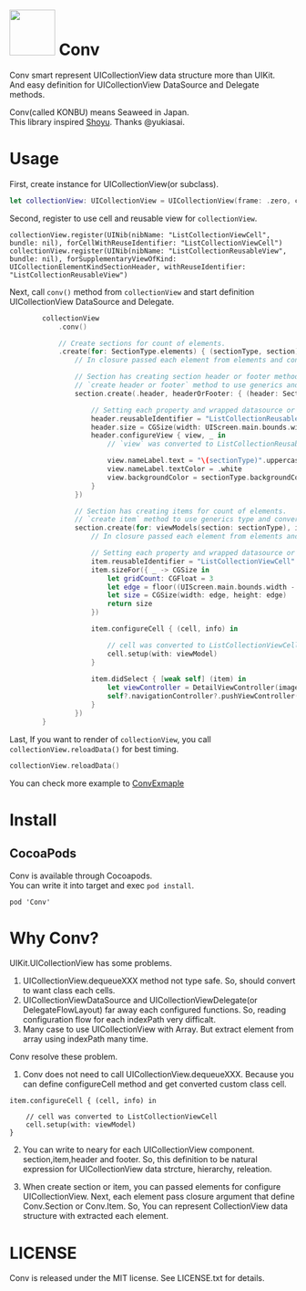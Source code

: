 # <img width="80px" src="https://user-images.githubusercontent.com/10897361/43182946-57c57d9a-901e-11e8-99ad-3d19664f5f6a.png"/> Conv
Conv smart represent UICollectionView data structure more than UIKit.  
And easy definition for UICollectionView DataSource and Delegate methods.  

Conv(called KONBU) means Seaweed in Japan.  
This library inspired [Shoyu](https://github.com/yukiasai/shoyu). Thanks @yukiasai.

# Usage
First, create instance for UICollectionView(or subclass).  

```swift
let collectionView: UICollectionView = UICollectionView(frame: .zero, collectionViewLayout: UICollectionViewFlowLayout())
```

Second, register to use cell and reusable view for `collectionView`.  

```
collectionView.register(UINib(nibName: "ListCollectionViewCell", bundle: nil), forCellWithReuseIdentifier: "ListCollectionViewCell")
collectionView.register(UINib(nibName: "ListCollectionReusableView", bundle: nil), forSupplementaryViewOfKind: UICollectionElementKindSectionHeader, withReuseIdentifier: "ListCollectionReusableView")
```

Next, call `conv()` method from `collectionView` and start definition UICollectionView DataSource and Delegate.  

```swift
        collectionView
            .conv()

            // Create sections for count of elements. 
            .create(for: SectionType.elements) { (sectionType, section) in
                // In closure passed each element from elements and configuration for section.

                // Section has creating section header or footer method.
                // `create header or footer` method to use generics and convert automaticary each datasource and delegate method.(e.g SectionHeaderFooter<ListCollectionReusableView>)
                section.create(.header, headerOrFooter: { (header: SectionHeaderFooter<ListCollectionReusableView>) in

                    // Setting each property and wrapped datasource or delegate method
                    header.reusableIdentifier = "ListCollectionReusableView"
                    header.size = CGSize(width: UIScreen.main.bounds.width, height: 50)
                    header.configureView { view, _ in
                        // `view` was converted to ListCollectionReusableView

                        view.nameLabel.text = "\(sectionType)".uppercased()
                        view.nameLabel.textColor = .white
                        view.backgroundColor = sectionType.backgroundColor
                    }
                })

                // Section has creating items for count of elements. 
                // `create item` method to use generics type and convert automaticary to each datasource and delegate method. (e.g Item<ListCollectionViewCell>
                section.create(for: viewModels(section: sectionType), items: { (viewModel, item: Item<ListCollectionViewCell>) in
                    // In closure passed each element from elements and configuration for section.

                    // Setting each property and wrapped datasource or delegate method
                    item.reusableIdentifier = "ListCollectionViewCell"
                    item.sizeFor({ _ -> CGSize in
                        let gridCount: CGFloat = 3
                        let edge = floor((UIScreen.main.bounds.width - (gridCount - 1)) / gridCount)
                        let size = CGSize(width: edge, height: edge)
                        return size
                    })

                    item.configureCell { (cell, info) in

                        // cell was converted to ListCollectionViewCell
                        cell.setup(with: viewModel)
                    }
                    
                    item.didSelect { [weak self] (item) in
                        let viewController = DetailViewController(imageName: viewModel.imageName)
                        self?.navigationController?.pushViewController(viewController, animated: true)
                    }
                })
        }
```

Last, If you want to render of `collectionView`, you call `collectionView.reloadData()` for best timing.  

```swift
collectionView.reloadData()
```

You can check more example to [ConvExmaple](https://github.com/bannzai/Conv/tree/master/ConvExample/)  

# Install
## CocoaPods
Conv is available through Cocoapods.  
You can write it into target and exec `pod install`.

```
pod 'Conv'
```



# Why Conv?
UIKit.UICollectionView has some problems.

1. UICollectionView.dequeueXXX method not type safe. So, should convert to want class each cells. 
2. UICollectionViewDataSource and UICollectionViewDelegate(or DelegateFlowLayout) far away each configured functions. So, reading configuration flow for each indexPath very difficalt.
3. Many case to use UICollectionView with Array. But extract element from array using indexPath many time.

Conv resolve these problem.
1. Conv does not need to call UICollectionView.dequeueXXX. Because you can define configureCell method and get converted custom class cell. 

```
item.configureCell { (cell, info) in

    // cell was converted to ListCollectionViewCell
    cell.setup(with: viewModel)
}
```

2. You can write to neary for each UICollectionView component. section,item,header and footer.
So, this definition to be natural expression for UICollectionView data strcture, hierarchy, releation.

3. When create section or item, you can passed elements for configure UICollectionView.
Next, each element pass closure argument that define Conv.Section or Conv.Item.
So, You can represent CollectionView data structure with extracted each element.

# LICENSE
Conv is released under the MIT license. See LICENSE.txt for details.


